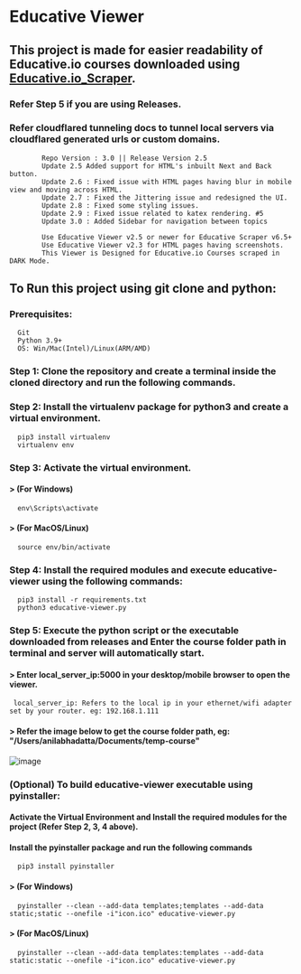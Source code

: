 # Educative Viewer

## This project is made for easier readability of Educative.io courses downloaded using [Educative.io_Scraper](https://github.com/anilabhadatta/educative.io_scraper).

### Refer Step 5 if you are using Releases.

### Refer cloudflared tunneling docs to tunnel local servers via cloudflared generated urls or custom domains.

            Repo Version : 3.0 || Release Version 2.5
            Update 2.5 Added support for HTML's inbuilt Next and Back button.
            Update 2.6 : Fixed issue with HTML pages having blur in mobile view and moving across HTML.
            Update 2.7 : Fixed the Jittering issue and redesigned the UI.
            Update 2.8 : Fixed some styling issues.
            Update 2.9 : Fixed issue related to katex rendering. #5
            Update 3.0 : Added Sidebar for navigation between topics

            Use Educative Viewer v2.5 or newer for Educative Scraper v6.5+
            Use Educative Viewer v2.3 for HTML pages having screenshots.
            This Viewer is Designed for Educative.io Courses scraped in DARK Mode.

## To Run this project using git clone and python:

### Prerequisites:

      Git
      Python 3.9+
      OS: Win/Mac(Intel)/Linux(ARM/AMD)

### Step 1: Clone the repository and create a terminal inside the cloned directory and run the following commands.

### Step 2: Install the virtualenv package for python3 and create a virtual environment.

      pip3 install virtualenv
      virtualenv env

### Step 3: Activate the virtual environment.

#### > (For Windows)

      env\Scripts\activate

#### > (For MacOS/Linux)

      source env/bin/activate

### Step 4: Install the required modules and execute educative-viewer using the following commands:

      pip3 install -r requirements.txt
      python3 educative-viewer.py

### Step 5: Execute the python script or the executable downloaded from releases and Enter the course folder path in terminal and server will automatically start.

#### > Enter local_server_ip:5000 in your desktop/mobile browser to open the viewer.

     local_server_ip: Refers to the local ip in your ethernet/wifi adapter set by your router. eg: 192.168.1.111

#### > Refer the image below to get the course folder path, eg: "/Users/anilabhadatta/Documents/temp-course"

![image](https://i.imgur.com/sQQlJGI.jpg)

### (Optional) To build educative-viewer executable using pyinstaller:

#### Activate the Virtual Environment and Install the required modules for the project (Refer Step 2, 3, 4 above).

#### Install the pyinstaller package and run the following commands

      pip3 install pyinstaller

#### > (For Windows)

      pyinstaller --clean --add-data templates;templates --add-data static;static --onefile -i"icon.ico" educative-viewer.py

#### > (For MacOS/Linux)

      pyinstaller --clean --add-data templates:templates --add-data static:static --onefile -i"icon.ico" educative-viewer.py

